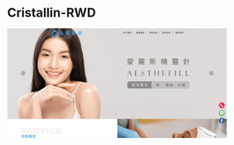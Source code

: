 # Cristallin-RWD

<img alt="react" src="https://github.com/Art-liang/Cristallin-RWD/blob/main/img/%E6%9C%AA%E5%91%BD%E5%90%8D.png"/>  
